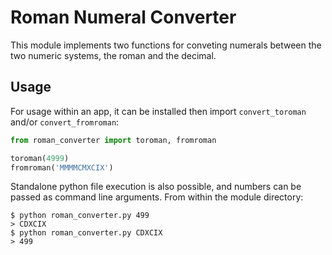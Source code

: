 # Roman Numeral Converter

This module implements two functions for conveting numerals between the two numeric systems, the roman and the decimal.

## Usage
For usage within an app, it can be installed then import `convert_toroman` and/or `convert_fromroman`:
```python
from roman_converter import toroman, fromroman

toroman(4999)
fromroman('MMMMCMXCIX')
```

Standalone python file execution is also possible, and numbers can be passed as command line arguments.  From within the module directory:
```cli
$ python roman_converter.py 499
> CDXCIX
$ python roman_converter.py CDXCIX
> 499
```
